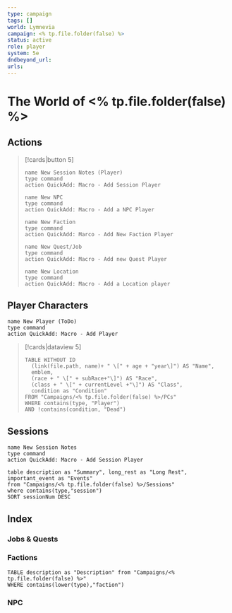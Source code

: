 ```yaml
---
type: campaign
tags: []
world: Lymnevia
campaign: <% tp.file.folder(false) %>
status: active
role: player
system: 5e
dndbeyond_url:
urls:
---
```

# The World of <% tp.file.folder(false) %>
## Actions

>[!cards|button 5]
>```button
> name New Session Notes (Player)
> type command
> action QuickAdd: Macro - Add Session Player
> ```
> ```button
> name New NPC
> type command
> action QuickAdd: Macro - Add a NPC Player
> ```
> ```button
> name New Faction
> type command
> action QuickAdd: Marco - Add New Faction Player
> ```
>```button
> name New Quest/Job
> type command
> action QuickAdd: Macro - Add new Quest Player
> ```
>```button
> name New Location
> type command
> action QuickAdd: Macro - Add a Location player
> ```

## Player Characters
```button
name New Player (ToDo)
type command
action QuickAdd: Macro - Add Player
```

> [!cards|dataview 5]
> ```dataview
> TABLE WITHOUT ID
>	(link(file.path, name)+ " \[" + age + "year\]") AS "Name",
>	emblem,
>	(race + " \[" + subRace+"\]") AS "Race",
>	(class + " \[" + currentLevel +"\]") AS "Class",
>	condition as "Condition"
> FROM "Campaigns/<% tp.file.folder(false) %>/PCs"
> WHERE contains(type, "Player") 
>AND !contains(condition, "Dead")
> ```
## Sessions

```button
name New Session Notes
type command
action QuickAdd: Macro - Add Session Player
```

```dataview
table description as "Summary", long_rest as "Long Rest", important_event as "Events"
from "Campaigns/<% tp.file.folder(false) %>/Sessions"
where contains(type,"session")
SORT sessionNum DESC
```

## Index

### Jobs & Quests


### Factions
```dataview
TABLE description as "Description" from "Campaigns/<% tp.file.folder(false) %>"
WHERE contains(lower(type),"faction")
```

### NPC

